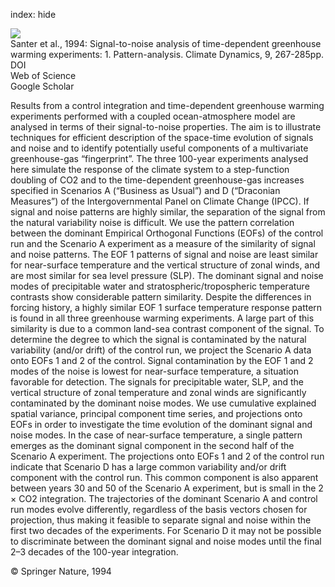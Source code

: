 index: hide

<div class="Citation">
    <div class="Citation-thumb CitationThumb-linked"  data-href="https://doi.org/10.1007/bf00204743">
      <img src="https://static.claimspace.cloud/climate-study-static/refs/thumbs/10/Santer_et_al_1994-thumb.png" />
    </div>

  <div class="Citation-body">
    <div class="Citation-text">Santer et al., 1994: Signal-to-noise analysis of time-dependent greenhouse warming experiments: 1. Pattern-analysis. <span class="Article-journal">Climate Dynamics, </span><span class="Article-volume">9, </span>267-285pp.</div>
    <div class="Citation-links">
      <div class="CitationLink" data-href="https://doi.org/10.1007/bf00204743">
        <div class="CitationLink-icon CitationLink-Doi"></div>
        <div class="CitationLink-text">DOI</div>
      </div>
      <div class="CitationLink" data-href="http://cel.webofknowledge.com/InboundService.do?customersID=atyponcel&smartRedirect=yes&mode=FullRecord&IsProductCode=Yes&product=CEL&Init=Yes&Func=Frame&action=retrieve&SrcApp=literatum&SrcAuth=atyponcel&SID=7CNc3cIRaBKjGbSujFM&UT=WOS:A1994NB85500001">
        <div class="CitationLink-icon CitationLink-Isi"></div>
        <div class="CitationLink-text">Web of Science</div>
      </div>
      <div class="CitationLink" data-href="https://scholar.google.com/scholar?q=10.1007/bf00204743">
        <div class="CitationLink-icon CitationLink-Scholar"></div>
        <div class="CitationLink-text">Google Scholar</div>
      </div>
    </div>
  </div>
</div>

Results from a control integration and time-dependent greenhouse warming experiments performed with a coupled ocean-atmosphere model are analysed in terms of their signal-to-noise properties. The aim is to illustrate techniques for efficient description of the space-time evolution of signals and noise and to identify potentially useful components of a multivariate greenhouse-gas “fingerprint”. The three 100-year experiments analysed here simulate the response of the climate system to a step-function doubling of CO2 and to the time-dependent greenhouse-gas increases specified in Scenarios A (“Business as Usual”) and D (“Draconian Measures”) of the Intergovernmental Panel on Climate Change (IPCC). If signal and noise patterns are highly similar, the separation of the signal from the natural variability noise is difficult. We use the pattern correlation between the dominant Empirical Orthogonal Functions (EOFs) of the control run and the Scenario A experiment as a measure of the similarity of signal and noise patterns. The EOF 1 patterns of signal and noise are least similar for near-surface temperature and the vertical structure of zonal winds, and are most similar for sea level pressure (SLP). The dominant signal and noise modes of precipitable water and stratospheric/tropospheric temperature contrasts show considerable pattern similarity. Despite the differences in forcing history, a highly similar EOF 1 surface temperature response pattern is found in all three greenhouse warming experiments. A large part of this similarity is due to a common land-sea contrast component of the signal. To determine the degree to which the signal is contaminated by the natural variability (and/or drift) of the control run, we project the Scenario A data onto EOFs 1 and 2 of the control. Signal contamination by the EOF 1 and 2 modes of the noise is lowest for near-surface temperature, a situation favorable for detection. The signals for precipitable water, SLP, and the vertical structure of zonal temperature and zonal winds are significantly contaminated by the dominant noise modes. We use cumulative explained spatial variance, principal component time series, and projections onto EOFs in order to investigate the time evolution of the dominant signal and noise modes. In the case of near-surface temperature, a single pattern emerges as the dominant signal component in the second half of the Scenario A experiment. The projections onto EOFs 1 and 2 of the control run indicate that Scenario D has a large common variability and/or drift component with the control run. This common component is also apparent between years 30 and 50 of the Scenario A experiment, but is small in the 2 × CO2 integration. The trajectories of the dominant Scenario A and control run modes evolve differently, regardless of the basis vectors chosen for projection, thus making it feasible to separate signal and noise within the first two decades of the experiments. For Scenario D it may not be possible to discriminate between the dominant signal and noise modes until the final 2–3 decades of the 100-year integration.

<div class="Citation-copy">
&copy; Springer Nature, 1994
</div>
